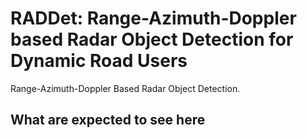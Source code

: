 # RADDet: Range-Azimuth-Doppler based Radar Object Detection for Dynamic Road Users
Range-Azimuth-Doppler Based Radar Object Detection.

## What are expected to see here
